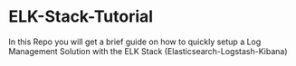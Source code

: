 # ELK-Stack-Tutorial
In this Repo you will get a brief guide on how to quickly setup a Log Management Solution with the ELK Stack (Elasticsearch-Logstash-Kibana)
